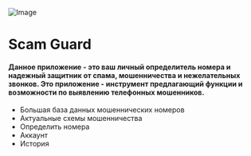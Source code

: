 ![Image](https://github.com/user-attachments/assets/7bea6afc-7c1d-404b-8431-60e90a226dd0)

# Scam Guard
#### Данное приложение - это ваш личный определитель номера и надежный защитник от спама, мошенничества и нежелательных звонков.  Это приложение - инструмент предлагающий функции и возможности по выявлению телефонных мошенников.
* Большая база данных мошеннических номеров
* Актуальные схемы мошенничества
* Определить номера
* Аккаунт
* История
